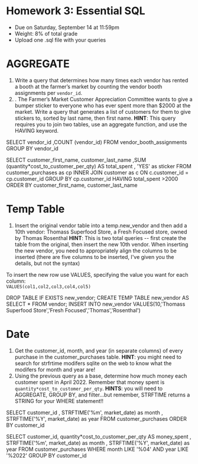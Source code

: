# Homework 3: Essential SQL

-  	Due on Saturday, September 14 at 11:59pm
-  	Weight: 8% of total grade
-  	Upload one .sql file with your queries

# AGGREGATE
1. Write a query that determines how many times each vendor has rented a booth at the farmer’s market by counting the vendor booth assignments per `vendor_id`.
2. . The Farmer’s Market Customer Appreciation Committee wants to give a bumper sticker to everyone who has ever spent more than $2000 at the market. Write a query that generates a list of customers for them to give stickers to, sorted by last name, then first name. 
**HINT**: This query requires you to join two tables, use an aggregate function, and use the HAVING keyword.


SELECT vendor_id
,COUNT (vendor_id)
FROM vendor_booth_assignments
GROUP BY vendor_id


SELECT customer_first_name, customer_last_name
,SUM (quantity*cost_to_customer_per_qty) AS total_spent
, 'YES' as sticker
FROM customer_purchases as cp
INNER JOIN customer as c
	ON c.customer_id = cp.customer_id
GROUP BY cp.customer_id
HAVING total_spent >2000
ORDER BY customer_first_name, customer_last_name


# Temp Table
1. Insert the original vendor table into a temp.new_vendor and then add a 10th vendor: Thomass Superfood Store, a Fresh Focused store, owned by Thomas Rosenthal
**HINT**: This is two total queries -- first create the table from the original, then insert the new 10th vendor. When inserting the new vendor, you need to appropriately align the columns to be inserted (there are five columns to be inserted, I've given you the details, but not the syntax)

To insert the new row use VALUES, specifying the value you want for each column:  
`VALUES(col1,col2,col3,col4,col5)`

DROP TABLE IF EXISTS new_vendor;
CREATE TEMP TABLE new_vendor AS
SELECT * FROM vendor;
INSERT INTO new_vendor
VALUES(10,'Thomass Superfood Store','Fresh Focused','Thomas','Rosenthal')

# Date
1. Get the customer_id, month, and year (in separate columns) of every purchase in the customer_purchases table.
**HINT**: you might need to search for strfrtime modifers sqlite on the web to know what the modifers for month and year are!
2. Using the previous query as a base, determine how much money each customer spent in April 2022. Remember that money spent is `quantity*cost_to_customer_per_qty`.
**HINTS**: you will need to AGGREGATE, GROUP BY, and filter...but remember, STRFTIME returns a STRING for your WHERE statement!!

SELECT customer_id
, STRFTIME('%m', market_date) as month
, STRFTIME('%Y', market_date) as year
FROM customer_purchases
ORDER BY customer_id

SELECT customer_id, quantity*cost_to_customer_per_qty AS money_spent
, STRFTIME('%m', market_date) as month
, STRFTIME('%Y', market_date) as year
FROM customer_purchases
WHERE month LIKE '%04' AND year LIKE '%2022'
GROUP BY customer_id
